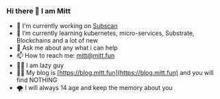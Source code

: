 ### Hi there 👋 I am Mitt 
- 🔭 I'm currently working on [Subscan](https://www.subscan.io)
- 🌱 I’m currently learning kubernetes, micro-services, Substrate, Blockchains and a lot of new
- 💬 Ask me about any what i can help
- 📫 How to reach me: mitt@mitt.fun
- 🐱‍💻 I am lazy guy
- 🐱‍👤 My blog is [https://blog.mitt.fun](https://blog.mitt.fun) and you will find NOTHING
- 🌪 I will always 14 age and keep the memory about you

<!--
**MittWillson/MittWillson** is a ✨ _special_ ✨ repository because its `README.md` (this file) appears on your GitHub profile.

Here are some ideas to get you started:

- 🔭 I’m currently working on ...
- 🌱 I’m currently learning ...
- 👯 I’m looking to collaborate on ...
- 🤔 I’m looking for help with ...
- 💬 Ask me about ...
- 📫 How to reach me: ...
- 😄 Pronouns: ...
- ⚡ Fun fact: ...
-->

